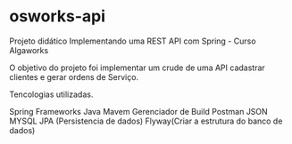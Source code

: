 # osworks-api
Projeto didático Implementando uma REST API com Spring - Curso Algaworks

O objetivo do projeto foi implementar um crude de uma API cadastrar clientes e gerar ordens de Serviço.

Tencologias utilizadas.

Spring Frameworks 
Java
Mavem Gerenciador de Build
Postman
JSON
MYSQL
JPA (Persistencia de dados)
Flyway(Criar a estrutura do banco de dados)
